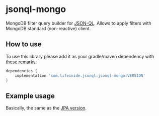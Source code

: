 # jsonql-mongo

MongoDB filter query builder for [JSON-QL](https://github.com/json-ql). Allows to apply filters with MongoDB standard (non-reactive) client.

## How to use

To use this library please add it as your gradle/maven dependency with [these remarks](https://github.com/json-ql/jsonql-core#how-to-use):

```groovy
dependencies {
    implementation 'com.lifeinide.jsonql:jsonql-mongo:VERSION'
}
```

## Example usage

Basically, the same as the [JPA version](https://github.com/json-ql/jsonql-jpa).
